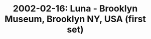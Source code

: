 ---
layout: show
title: '2002-02-16: Luna - Brooklyn Museum, Brooklyn NY, USA (first set)'
name: 2002-02-16-luna-brooklyn-museum-brooklyn-ny-usa
artist-name: 'Damon and Naomi'
show-venue: 'Brooklyn Museum, Brooklyn NY, USA'
show-setlist: [
  "Egg Nog",
  "Lovedust",
  "Weird And Woozy",
  "Sideshow By The Seashore",
  "Slide",
  "Black Champagne",
  "Into The Fold",
  "Four Thousand Days",
  "Pup Tent",
  "The Slow Song",
  "23 Minutes in Brussels",
  ""
  ]
show-date: 2002-02-16
show-radio: 
show-lastfm: 
show-cancelled: 
performers: 
facebook-event-url: 
show-poster-url: 
show-ticket-url: 
show-venue-website: 
show-additional: 
---